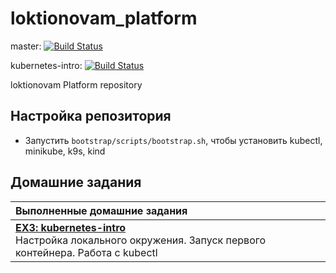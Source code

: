 # loktionovam_platform

master: [![Build Status](https://travis-ci.com/otus-kuber-2019-06/loktionovam_platform.svg?branch=master)](https://travis-ci.com/otus-kuber-2019-06/loktionovam_platform)

kubernetes-intro: [![Build Status](https://travis-ci.com/otus-kuber-2019-06/loktionovam_platform.svg?branch=kubernetes-intro)](https://travis-ci.com/otus-kuber-2019-06/loktionovam_platform)

loktionovam Platform repository

## Настройка репозитория

* Запустить `bootstrap/scripts/bootstrap.sh`, чтобы установить kubectl, minikube, k9s, kind

## Домашние задания

| Выполненные домашние задания                                                                                                         |
| :----------------------------------------------------------------------------------------------------------------------------------- |
| [**EX3: kubernetes-intro**](doc/kubernetes-intro.md)<br/>Настройка локального окружения. Запуск первого контейнера. Работа с kubectl |

